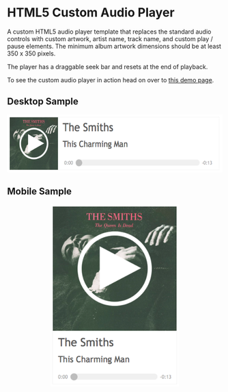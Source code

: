 # HTML5 Custom Audio Player

A custom HTML5 audio player template that replaces the standard audio controls with custom artwork, artist name, track name, and custom play / pause elements. The minimum album artwork dimensions should be at least 350 x 350 pixels.

The player has a draggable seek bar and resets at the end of playback.

To see the custom audio player in action head on over to [this demo page](https://jon-dean.github.io/html5-audio-player/index.html).

## Desktop Sample
<p align="center">
  <img width="550" height="135" src="assets/desktop-demo.png">
</p>

## Mobile Sample
<p align="center">
  <img width="300" height="425" src="assets/mobile-demo.png">
</p>